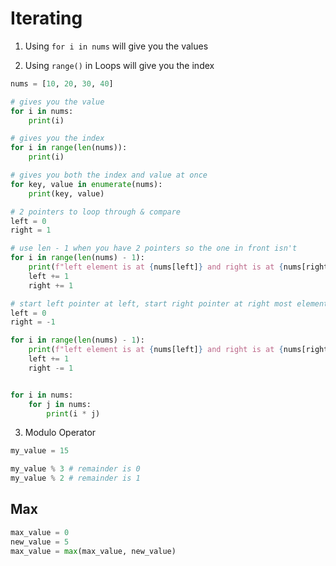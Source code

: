 # Iterating
1. Using `for i in nums` will give you the values


2. Using `range()` in Loops will give you the index
```py
nums = [10, 20, 30, 40]

# gives you the value
for i in nums:
    print(i)

# gives you the index
for i in range(len(nums)):
    print(i)

# gives you both the index and value at once
for key, value in enumerate(nums):
    print(key, value)

# 2 pointers to loop through & compare
left = 0
right = 1

# use len - 1 when you have 2 pointers so the one in front isn't
for i in range(len(nums) - 1):
    print(f"left element is at {nums[left]} and right is at {nums[right]}")
    left += 1
    right += 1

# start left pointer at left, start right pointer at right most element
left = 0
right = -1

for i in range(len(nums) - 1):
    print(f"left element is at {nums[left]} and right is at {nums[right]}")
    left += 1
    right -= 1


for i in nums:
    for j in nums:
        print(i * j)
```

3. Modulo Operator

``` py
my_value = 15

my_value % 3 # remainder is 0
my_value % 2 # remainder is 1

```

## Max

```py
max_value = 0
new_value = 5
max_value = max(max_value, new_value)

```